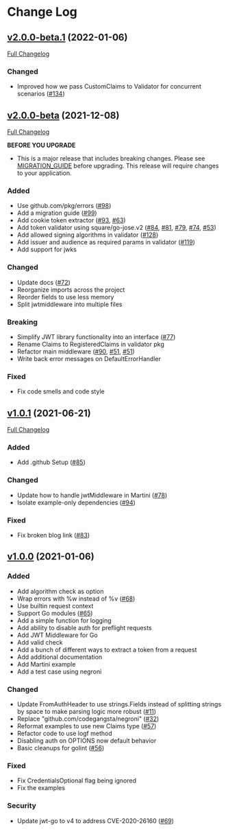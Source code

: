 # Change Log


<a name="v2.0.0-beta.1"></a>
## [v2.0.0-beta.1](https://github.com/auth0/go-jwt-middleware/tree/v2.0.0-beta.1) (2022-01-06)

[Full Changelog](https://github.com/auth0/go-jwt-middleware/compare/v2.0.0-beta...v2.0.0-beta.1)

### Changed

* Improved how we pass CustomClaims to Validator for concurrent scenarios ([#134](https://github.com/auth0/go-jwt-middleware/pull/134))

<a name="v2.0.0-beta"></a>
## [v2.0.0-beta](https://github.com/auth0/go-jwt-middleware/tree/v2.0.0-beta) (2021-12-08)

[Full Changelog](https://github.com/auth0/go-jwt-middleware/compare/v1.0.1...v2.0.0-beta)

**BEFORE YOU UPGRADE**

- This is a major release that includes breaking changes. Please see [MIGRATION_GUIDE](MIGRATION_GUIDE.md) before
upgrading. This release will require changes to your application.

### Added

* Use github.com/pkg/errors ([#98](https://github.com/auth0/go-jwt-middleware/issues/98))
* Add a migration guide ([#99](https://github.com/auth0/go-jwt-middleware/issues/99))
* Add cookie token extractor ([#93](https://github.com/auth0/go-jwt-middleware/issues/93), [#63](https://github.com/auth0/go-jwt-middleware/issues/63))
* Add token validator using square/go-jose.v2 ([#84](https://github.com/auth0/go-jwt-middleware/issues/84), [#81](https://github.com/auth0/go-jwt-middleware/issues/81), [#79](https://github.com/auth0/go-jwt-middleware/issues/79), [#74](https://github.com/auth0/go-jwt-middleware/issues/74), [#53](https://github.com/auth0/go-jwt-middleware/issues/53))
* Add allowed signing algorithms in validator ([#128](https://github.com/auth0/go-jwt-middleware/pull/128))
* Add issuer and audience as required params in validator ([#119](https://github.com/auth0/go-jwt-middleware/pull/119))
* Add support for jwks

### Changed

* Update docs ([#72](https://github.com/auth0/go-jwt-middleware/issues/72))
* Reorganize imports across the project
* Reorder fields to use less memory
* Split jwtmiddleware into multiple files

### Breaking

* Simplify JWT library functionality into an interface ([#77](https://github.com/auth0/go-jwt-middleware/issues/77))
* Rename Claims to RegisteredClaims in validator pkg
* Refactor main middleware ([#90](https://github.com/auth0/go-jwt-middleware/issues/90), [#51](https://github.com/auth0/go-jwt-middleware/issues/51), [#51](https://github.com/auth0/go-jwt-middleware/issues/52))
* Write back error messages on DefaultErrorHandler

### Fixed

* Fix code smells and code style

  
<a name="v1.0.1"></a>
## [v1.0.1](https://github.com/auth0/go-jwt-middleware/tree/v1.0.1) (2021-06-21)

[Full Changelog](https://github.com/auth0/go-jwt-middleware/compare/v1.0.0...v1.0.1)

### Added

* Add .github Setup ([#85](https://github.com/auth0/go-jwt-middleware/issues/85))

### Changed

* Update how to handle jwtMiddleware in Martini ([#78](https://github.com/auth0/go-jwt-middleware/issues/78))
* Isolate example-only dependencies ([#94](https://github.com/auth0/go-jwt-middleware/issues/94))

### Fixed

* Fix broken blog link ([#83](https://github.com/auth0/go-jwt-middleware/issues/83))
  
  
<a name="v1.0.0"></a>
## [v1.0.0](https://github.com/auth0/go-jwt-middleware/tree/v1.0.0) (2021-01-06)

### Added

* Add algorithm check as option
* Wrap errors with %w instead of %v ([#68](https://github.com/auth0/go-jwt-middleware/issues/68))
* Use builtin request context
* Support Go modules ([#65](https://github.com/auth0/go-jwt-middleware/issues/65))
* Add a simple function for logging
* Add ability to disable auth for preflight requests
* Add JWT Middleware for Go
* Add valid check
* Add a bunch of different ways to extract a token from a request
* Add additional documentation
* Add Martini example
* Add a test case using negroni

### Changed

* Update FromAuthHeader to use strings.Fields instead of splitting strings by space to make parsing logic more robust
([#11](https://github.com/auth0/go-jwt-middleware/issues/11))
* Replace "github.com/codegangsta/negroni" ([#32](https://github.com/auth0/go-jwt-middleware/issues/32))
* Reformat examples to use new Claims type ([#57](https://github.com/auth0/go-jwt-middleware/issues/57))
* Refactor code to use logf method
* Disabling auth on OPTIONS now default behavior
* Basic cleanups for golint ([#56](https://github.com/auth0/go-jwt-middleware/issues/56))


### Fixed

* Fix CredentialsOptional flag being ignored
* Fix the examples


### Security

* Update jwt-go to v4 to address CVE-2020-26160 ([#69](https://github.com/auth0/go-jwt-middleware/issues/69))
